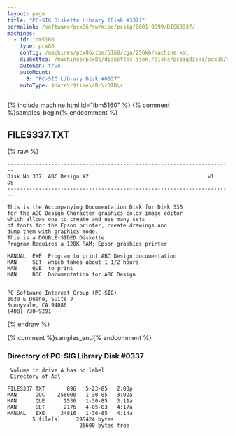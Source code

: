 ```yaml
---
layout: page
title: "PC-SIG Diskette Library (Disk #337)"
permalink: /software/pcx86/sw/misc/pcsig/0001-0999/DISK0337/
machines:
  - id: ibm5160
    type: pcx86
    config: /machines/pcx86/ibm/5160/cga/256kb/machine.xml
    diskettes: /machines/pcx86/diskettes.json,/disks/pcsigdisks/pcx86/diskettes.json
    autoGen: true
    autoMount:
      B: "PC-SIG Library Disk #0337"
    autoType: $date\r$time\rB:\rDIR\r
---
```


{% include machine.html id="ibm5160" %}
{% comment %}samples_begin{% endcomment %}

## FILES337.TXT

{% raw %}
```
------------------------------------------------------------------------
Disk No 337  ABC Design #2                                      v1   DS
------------------------------------------------------------------------
 
This is the Accompanying Documentation Disk for Disk 336
for the ABC Design Character graphics color image editor
which allows one to create and use many sets
of fonts for the Epson printer, create drawings and
dump them with graphics mode.
This is a DOUBLE-SIDED Diskette.
Program Requires a 128K RAM; Epson graphics printer
 
MANUAL  EXE  Program to print ABC Design documentation
MAN     SET  which takes about 1 1/2 hours
MAN     QUE  to print
MAN     DOC  Documentation for ABC Design
 
 
PC Software Interest Group (PC-SIG)
1030 E Duane, Suite J
Sunnyvale, CA 94086
(408) 730-9291
```
{% endraw %}

{% comment %}samples_end{% endcomment %}

### Directory of PC-SIG Library Disk #0337

     Volume in drive A has no label
     Directory of A:\

    FILES337 TXT       896   5-23-85   2:03p
    MAN      DOC    256000   1-30-85   3:02a
    MAN      QUE      1536   1-30-85   3:11a
    MAN      SET      2176   4-05-83   4:17a
    MANUAL   EXE     34816   1-30-85   4:14a
            5 file(s)     295424 bytes
                           25600 bytes free

